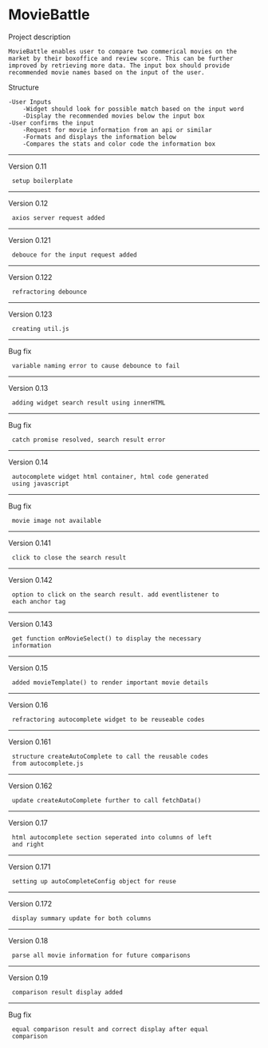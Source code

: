 # MovieBattle

Project description

    MovieBattle enables user to compare two commerical movies on the market by their boxoffice and review score. This can be further improved by retrieving more data. The input box should provide recommended movie names based on the input of the user.

Structure

    -User Inputs
        -Widget should look for possible match based on the input word
        -Display the recommended movies below the input box
    -User confirms the input
        -Request for movie information from an api or similar
        -Formats and displays the information below
        -Compares the stats and color code the information box

----------------------------------------------------------------
Version 0.11

     setup boilerplate
----------------------------------------------------------------
Version 0.12

     axios server request added
----------------------------------------------------------------
Version 0.121

     debouce for the input request added
----------------------------------------------------------------
Version 0.122

     refractoring debounce
----------------------------------------------------------------
Version 0.123

     creating util.js
----------------------------------------------------------------
Bug fix

     variable naming error to cause debounce to fail
----------------------------------------------------------------
Version 0.13

     adding widget search result using innerHTML
----------------------------------------------------------------
Bug fix

     catch promise resolved, search result error
----------------------------------------------------------------
Version 0.14

     autocomplete widget html container, html code generated
     using javascript
----------------------------------------------------------------
Bug fix

     movie image not available
----------------------------------------------------------------
Version 0.141

     click to close the search result
----------------------------------------------------------------
Version 0.142

     option to click on the search result. add eventlistener to
     each anchor tag
----------------------------------------------------------------
Version 0.143

     get function onMovieSelect() to display the necessary
     information 
----------------------------------------------------------------
Version 0.15

     added movieTemplate() to render important movie details 
----------------------------------------------------------------
Version 0.16

     refractoring autocomplete widget to be reuseable codes 
----------------------------------------------------------------
Version 0.161

     structure createAutoComplete to call the reusable codes
     from autocomplete.js 
----------------------------------------------------------------
Version 0.162

     update createAutoComplete further to call fetchData() 
----------------------------------------------------------------
Version 0.17

     html autocomplete section seperated into columns of left
     and right
----------------------------------------------------------------
Version 0.171

     setting up autoCompleteConfig object for reuse
----------------------------------------------------------------
Version 0.172

     display summary update for both columns
----------------------------------------------------------------
Version 0.18

     parse all movie information for future comparisons
----------------------------------------------------------------
Version 0.19

     comparison result display added
----------------------------------------------------------------
Bug fix

     equal comparison result and correct display after equal
     comparison